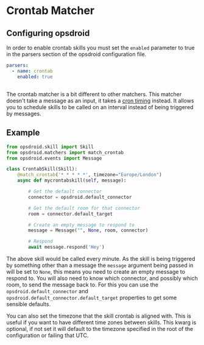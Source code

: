 # Crontab Matcher

## Configuring opsdroid

In order to enable crontab skills you must set the `enabled` parameter to true in the parsers section of the opsdroid configuration file.

```yaml
parsers:
  - name: crontab
    enabled: true
```

##

The crontab matcher is a bit different to other matchers. This matcher doesn't take a message as an input, it takes a [cron timing](https://en.wikipedia.org/wiki/Cron) instead. It allows you to schedule skills to be called on an interval instead of being triggered by messages.

## Example

```python
from opsdroid.skill import Skill
from opsdroid.matchers import match_crontab
from opsdroid.events import Message

class CrontabSkill(Skill):
    @match_crontab('* * * * *', timezone="Europe/London")
    async def mycrontabskill(self, message):

        # Get the default connector
        connector = opsdroid.default_connector

        # Get the default room for that connector
        room = connector.default_target

        # Create an empty message to respond to
        message = Message("", None, room, connector)

        # Respond
        await message.respond('Hey')
```

The above skill would be called every minute. As the skill is being triggered by something other than a message the `message` argument being passed in will be set to `None`, this means you need to create an empty message to respond to. You will also need to know which connector, and possibly which room, to send the message back to. For this you can use the `opsdroid.default_connector` and `opsdroid.default_connector.default_target` properties to get some sensible defaults.

You can also set the timezone that the skill crontab is aligned with. This is useful if you want to have different time zones between skills. This kwarg is optional, if not set it will default to the timezone specified in the root of the configuration or failing that UTC.
